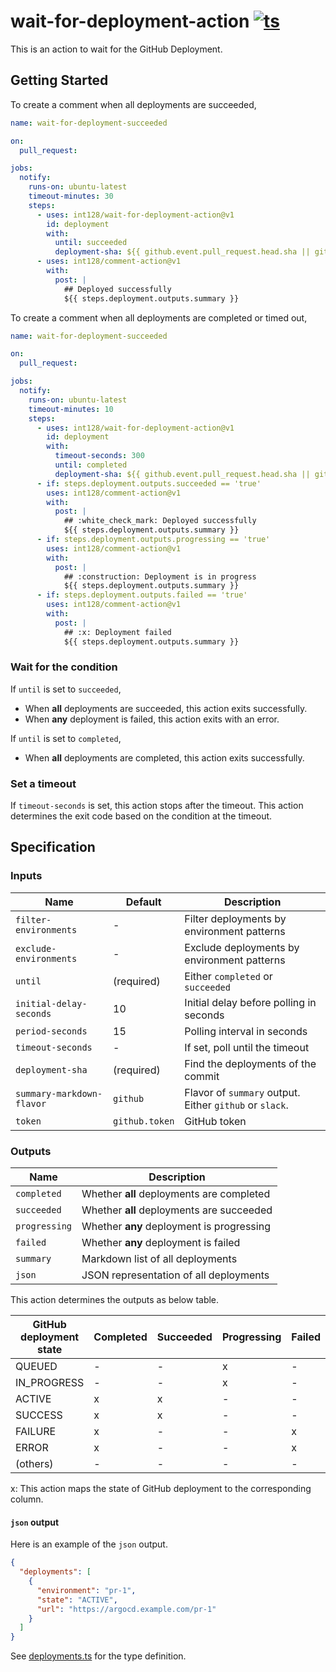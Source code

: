 # wait-for-deployment-action [![ts](https://github.com/int128/wait-for-deployment-action/actions/workflows/ts.yaml/badge.svg)](https://github.com/int128/wait-for-deployment-action/actions/workflows/ts.yaml)

This is an action to wait for the GitHub Deployment.

## Getting Started

To create a comment when all deployments are succeeded,

```yaml
name: wait-for-deployment-succeeded

on:
  pull_request:

jobs:
  notify:
    runs-on: ubuntu-latest
    timeout-minutes: 30
    steps:
      - uses: int128/wait-for-deployment-action@v1
        id: deployment
        with:
          until: succeeded
          deployment-sha: ${{ github.event.pull_request.head.sha || github.sha }}
      - uses: int128/comment-action@v1
        with:
          post: |
            ## Deployed successfully
            ${{ steps.deployment.outputs.summary }}
```

To create a comment when all deployments are completed or timed out,

```yaml
name: wait-for-deployment-succeeded

on:
  pull_request:

jobs:
  notify:
    runs-on: ubuntu-latest
    timeout-minutes: 10
    steps:
      - uses: int128/wait-for-deployment-action@v1
        id: deployment
        with:
          timeout-seconds: 300
          until: completed
          deployment-sha: ${{ github.event.pull_request.head.sha || github.sha }}
      - if: steps.deployment.outputs.succeeded == 'true'
        uses: int128/comment-action@v1
        with:
          post: |
            ## :white_check_mark: Deployed successfully
            ${{ steps.deployment.outputs.summary }}
      - if: steps.deployment.outputs.progressing == 'true'
        uses: int128/comment-action@v1
        with:
          post: |
            ## :construction: Deployment is in progress
            ${{ steps.deployment.outputs.summary }}
      - if: steps.deployment.outputs.failed == 'true'
        uses: int128/comment-action@v1
        with:
          post: |
            ## :x: Deployment failed
            ${{ steps.deployment.outputs.summary }}
```

### Wait for the condition

If `until` is set to `succeeded`,

- When **all** deployments are succeeded, this action exits successfully.
- When **any** deployment is failed, this action exits with an error.

If `until` is set to `completed`,

- When **all** deployments are completed, this action exits successfully.

### Set a timeout

If `timeout-seconds` is set, this action stops after the timeout.
This action determines the exit code based on the condition at the timeout.

## Specification

### Inputs

| Name                      | Default        | Description                                             |
| ------------------------- | -------------- | ------------------------------------------------------- |
| `filter-environments`     | -              | Filter deployments by environment patterns              |
| `exclude-environments`    | -              | Exclude deployments by environment patterns             |
| `until`                   | (required)     | Either `completed` or `succeeded`                       |
| `initial-delay-seconds`   | 10             | Initial delay before polling in seconds                 |
| `period-seconds`          | 15             | Polling interval in seconds                             |
| `timeout-seconds`         | -              | If set, poll until the timeout                          |
| `deployment-sha`          | (required)     | Find the deployments of the commit                      |
| `summary-markdown-flavor` | `github`       | Flavor of `summary` output. Either `github` or `slack`. |
| `token`                   | `github.token` | GitHub token                                            |

### Outputs

| Name          | Description                               |
| ------------- | ----------------------------------------- |
| `completed`   | Whether **all** deployments are completed |
| `succeeded`   | Whether **all** deployments are succeeded |
| `progressing` | Whether **any** deployment is progressing |
| `failed`      | Whether **any** deployment is failed      |
| `summary`     | Markdown list of all deployments          |
| `json`        | JSON representation of all deployments    |

This action determines the outputs as below table.

| GitHub deployment state | Completed | Succeeded | Progressing | Failed |
| ----------------------- | --------- | --------- | ----------- | ------ |
| QUEUED                  | -         | -         | x           | -      |
| IN_PROGRESS             | -         | -         | x           | -      |
| ACTIVE                  | x         | x         | -           | -      |
| SUCCESS                 | x         | x         | -           | -      |
| FAILURE                 | x         | -         | -           | x      |
| ERROR                   | x         | -         | -           | x      |
| (others)                | -         | -         | -           | -      |

x: This action maps the state of GitHub deployment to the corresponding column.

#### `json` output

Here is an example of the `json` output.

```json
{
  "deployments": [
    {
      "environment": "pr-1",
      "state": "ACTIVE",
      "url": "https://argocd.example.com/pr-1"
    }
  ]
}
```

See [deployments.ts](deployments.ts) for the type definition.
